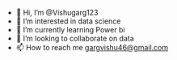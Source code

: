 - 👋 Hi, I’m @Vishugarg123
- 👀 I’m interested in data science
- 🌱 I’m currently learning Power bi
- 💞️ I’m looking to collaborate on data
- 📫 How to reach me gargvishu46@gmail.com 

<!---
Vishugarg123/Vishugarg123 is a ✨ special ✨ repository because its `README.md` (this file) appears on your GitHub profile.
You can click the Preview link to take a look at your changes.
--->
